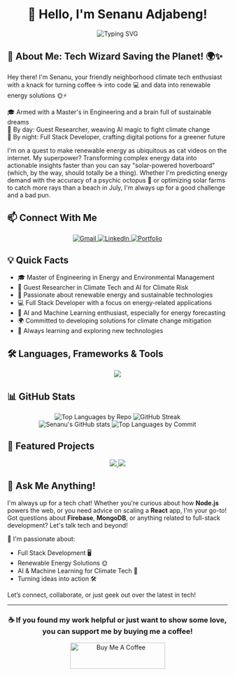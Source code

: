 <div align="center">

  # 👋 Hello, I'm Senanu Adjabeng!
</div>




<div align="center">
  <img src="https://readme-typing-svg.herokuapp.com?font=Fira+Code&pause=1000&color=6495ED&center=true&vCenter=true&width=435&lines=Master+of+Engineering;Renewable+Energy+Enthusiast;Full+Stack+Developer;AI+%26+Machine+Learning+Practitioner" alt="Typing SVG" />
</div>

## 🚀 About Me: Tech Wizard Saving the Planet! 🌍✨

Hey there! I'm Senanu, your friendly neighborhood climate tech enthusiast with a knack for turning coffee ☕ into code 💻 and data into renewable energy solutions 🌞⚡

🎓 Armed with a Master's in Engineering and a brain full of sustainable dreams  
🔮 By day: Guest Researcher, weaving AI magic to fight climate change  
🌙 By night: Full Stack Developer, crafting digital potions for a greener future

I'm on a quest to make renewable energy as ubiquitous as cat videos on the internet. My superpower? Transforming complex energy data into actionable insights faster than you can say "solar-powered hoverboard" (which, by the way, should totally be a thing). Whether I'm predicting energy demand with the accuracy of a psychic octopus 🐙 or optimizing solar farms to catch more rays than a beach in July, I'm always up for a good challenge and a bad pun.

## 📫 Connect With Me

<div align="center">
  <a href="mailto:senanuadjabeng1@gmail.com">
    <img src="https://img.shields.io/badge/Gmail-D14836?style=for-the-badge&logo=gmail&logoColor=white" alt="Gmail" />
  </a>
  <a href="https://www.linkedin.com/in/adjabengsenanu">
    <img src="https://img.shields.io/badge/LinkedIn-0077B5?style=for-the-badge&logo=linkedin&logoColor=white" alt="LinkedIn" />
  </a>
  <a href="https://senanuadjabeng.com">
    <img src="https://img.shields.io/badge/Portfolio-1DA1F2?style=for-the-badge&logo=website&logoColor=white" alt="Portfolio" />
  </a>
</div>

## 💡 Quick Facts

- 🎓 Master of Engineering in Energy and Environmental Management
- 💼 Guest Researcher in Climate Tech and AI for Climate Risk
- 🌱 Passionate about renewable energy and sustainable technologies
- 💻 Full Stack Developer with a focus on energy-related applications
- 🤖 AI and Machine Learning enthusiast, especially for energy forecasting
- 🌍 Committed to developing solutions for climate change mitigation
- 🚀 Always learning and exploring new technologies

## 🛠️ Languages, Frameworks & Tools

<div align="center">
  <img src="https://skillicons.dev/icons?i=js,html,css,react,nodejs,express,python,r,mongodb,firebase,git,vscode,atom,bootstrap,figma&perline=8" />
</div>

## 📊 GitHub Stats

<div align="center">
  <img src="https://github-readme-stats.vercel.app/api/top-langs/?username=Senalniho&layout=compact&theme=tokyonight" alt="Top Languages by Repo" />
  <img src="https://github-readme-streak-stats.herokuapp.com/?user=Senalniho&theme=tokyonight" alt="GitHub Streak" />
</div>

<div align="center">
  <img src="https://github-readme-stats.vercel.app/api?username=Senalniho&show_icons=true&theme=tokyonight" alt="Senanu's GitHub stats" />
  <img src="https://github-readme-stats.vercel.app/api/top-langs/?username=Senalniho&langs_count=8&theme=tokyonight" alt="Top Languages by Commit" />
</div>

## 🌟 Featured Projects

<div align="center">
  <a href="https://github.com/Senalniho/Ontario_Demand_Forecast">
    <img src="https://github-readme-stats.vercel.app/api/pin/?username=Senalniho&repo=Ontario_Demand_Forecast&theme=tokyonight" />
  </a>
  <a href="https://senstate.up.railway.app/">
    <img src="https://github-readme-stats.vercel.app/api/pin/?username=Senalniho&repo=mern-estate&theme=tokyonight" />
  </a>
</div>

## 💬 Ask Me Anything!

I'm always up for a tech chat! Whether you're curious about how **Node.js** powers the web, or you need advice on scaling a **React** app, I'm your go-to! Got questions about **Firebase**, **MongoDB**, or anything related to full-stack development? Let's talk tech and beyond! 

🚀 I'm passionate about:
- Full Stack Development 🖥️
- Renewable Energy Solutions 🌞
- AI & Machine Learning for Climate Tech 🤖
- Turning ideas into action 🛠️

Let’s connect, collaborate, or just geek out over the latest in tech!

---

<div align="center">
  <h3>☕ If you found my work helpful or just want to show some love, you can support me by buying me a coffee!</h3>
  <a href="https://www.buymeacoffee.com/senalnihog" target="_blank">
    <img src="https://cdn.buymeacoffee.com/buttons/v2/default-yellow.png" alt="Buy Me A Coffee" style="height: 60px !important;width: 217px !important;">
  </a>
</div>

